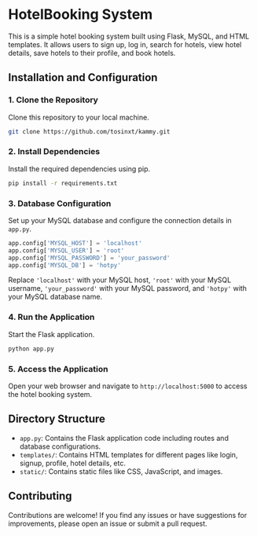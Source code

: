 # HotelBooking System

This is a simple hotel booking system built using Flask, MySQL, and HTML templates. It allows users to sign up, log in, search for hotels, view hotel details, save hotels to their profile, and book hotels.

## Installation and Configuration

### 1. Clone the Repository

Clone this repository to your local machine.

```bash
git clone https://github.com/tosinxt/kammy.git
```

### 2. Install Dependencies

Install the required dependencies using pip.

```bash
pip install -r requirements.txt
```

### 3. Database Configuration

Set up your MySQL database and configure the connection details in `app.py`.

```python
app.config['MYSQL_HOST'] = 'localhost'
app.config['MYSQL_USER'] = 'root'
app.config['MYSQL_PASSWORD'] = 'your_password'
app.config['MYSQL_DB'] = 'hotpy'
```

Replace `'localhost'` with your MySQL host, `'root'` with your MySQL username, `'your_password'` with your MySQL password, and `'hotpy'` with your MySQL database name.

### 4. Run the Application

Start the Flask application.

```bash
python app.py
```

### 5. Access the Application

Open your web browser and navigate to `http://localhost:5000` to access the hotel booking system.

## Directory Structure

- `app.py`: Contains the Flask application code including routes and database configurations.
- `templates/`: Contains HTML templates for different pages like login, signup, profile, hotel details, etc.
- `static/`: Contains static files like CSS, JavaScript, and images.

## Contributing

Contributions are welcome! If you find any issues or have suggestions for improvements, please open an issue or submit a pull request.

